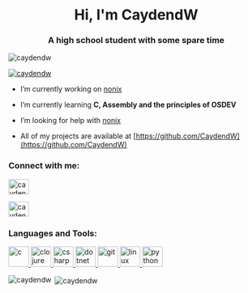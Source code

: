 <h1 align="center">Hi, I'm CaydendW</h1>
<h3 align="center">A high school student with some spare time</h3>

<p align="left"> <img src="https://komarev.com/ghpvc/?username=caydendw&label=Profile%20views&color=3684ed&style=flat-square" alt="caydendw" /> </p>

<p align="left"> <a href="https://github.com/ryo-ma/github-profile-trophy"><img src="https://github-profile-trophy.vercel.app/?username=caydendw" alt="caydendw" /></a> </p>

- I’m currently working on [nonix](https://github.com/CaydendW/nonix)

- I’m currently learning **C, Assembly and the principles of OSDEV**

- I’m looking for help with [nonix](https://github.com/CaydendW/nonix)

- All of my projects are available at [https://github.com/CaydendW](https://github.com/CaydendW)

<h3 align="left">Connect with me:</h3>
<p align="left">
<a href="https://stackoverflow.com/users/caydendw" target="blank"><img align="center" src="https://cdn.jsdelivr.net/npm/simple-icons@3.0.1/icons/stackoverflow.svg" alt="caydendw" height="30" width="40" /></a>
</p>
<a href="https://reddit.com/u/CaydendW target="blank"><img align="center" src="https://cdn.jsdelivr.net/npm/simple-icons@3.0.1/icons/reddit.svg" alt="caydendw" height="30" width="40" /></a>
</p>

<h3 align="left">Languages and Tools:</h3>
<p align="left"> <a href="https://www.cprogramming.com/" target="_blank"> <img src="https://devicons.github.io/devicon/devicon.git/icons/c/c-original.svg" alt="c" width="40" height="40"/> </a> <a href="https://clojure.org/" target="_blank"> <img src="https://upload.wikimedia.org/wikipedia/commons/5/5d/Clojure_logo.svg" alt="clojure" width="40" height="40"/> </a> <a href="https://www.w3schools.com/cs/" target="_blank"> <img src="https://devicons.github.io/devicon/devicon.git/icons/csharp/csharp-original.svg" alt="csharp" width="40" height="40"/> </a> <a href="https://dotnet.microsoft.com/" target="_blank"> <img src="https://devicons.github.io/devicon/devicon.git/icons/dot-net/dot-net-original-wordmark.svg" alt="dotnet" width="40" height="40"/> </a> <a href="https://git-scm.com/" target="_blank"> <img src="https://www.vectorlogo.zone/logos/git-scm/git-scm-icon.svg" alt="git" width="40" height="40"/> </a> <a href="https://www.linux.org/" target="_blank"> <img src="https://devicons.github.io/devicon/devicon.git/icons/linux/linux-original.svg" alt="linux" width="40" height="40"/> </a> <a href="https://www.python.org" target="_blank"> <img src="https://devicons.github.io/devicon/devicon.git/icons/python/python-original.svg" alt="python" width="40" height="40"/> </a> </p>

<p><img align="left" src="https://github-readme-stats.vercel.app/api/top-langs?username=caydendw&show_icons=true&locale=en&layout=compact" alt="caydendw" /></p>

<p>&nbsp;<img align="center" src="https://github-readme-stats.vercel.app/api?username=caydendw&show_icons=true&title_color=3684ed&text_color=3c3c3c&bg_color=ffffff&locale=en" alt="caydendw" /></p>

